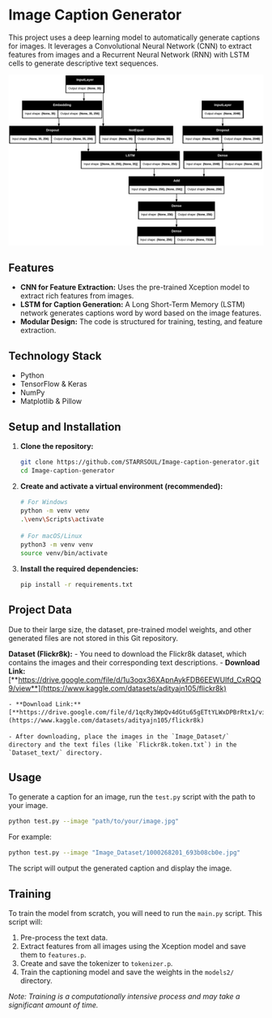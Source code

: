 # Image Caption Generator

This project uses a deep learning model to automatically generate captions for images. It leverages a Convolutional Neural Network (CNN) to extract features from images and a Recurrent Neural Network (RNN) with LSTM cells to generate descriptive text sequences.

![Model Diagram](model.png)

## Features
- **CNN for Feature Extraction:** Uses the pre-trained Xception model to extract rich features from images.
- **LSTM for Caption Generation:** A Long Short-Term Memory (LSTM) network generates captions word by word based on the image features.
- **Modular Design:** The code is structured for training, testing, and feature extraction.

## Technology Stack
- Python
- TensorFlow & Keras
- NumPy
- Matplotlib & Pillow

## Setup and Installation

1.  **Clone the repository:**
    ```bash
    git clone https://github.com/STARRSOUL/Image-caption-generator.git
    cd Image-caption-generator
    ```

2.  **Create and activate a virtual environment (recommended):**
    ```bash
    # For Windows
    python -m venv venv
    .\venv\Scripts\activate

    # For macOS/Linux
    python3 -m venv venv
    source venv/bin/activate
    ```

3.  **Install the required dependencies:**
    ```bash
    pip install -r requirements.txt
    ```

## Project Data

Due to their large size, the dataset, pre-trained model weights, and other generated files are not stored in this Git repository.

  **Dataset (Flickr8k):**
    - You need to download the Flickr8k dataset, which contains the images and their corresponding text descriptions.
    - **Download Link:** [**https://drive.google.com/file/d/1u3oqx36XApnAykFDB6EEWUIfd_CxRQQ9/view**](https://www.kaggle.com/datasets/adityajn105/flickr8k)

    - **Download Link:** [**https://drive.google.com/file/d/1qcRy3WpQv4dGtu65gETtYLWxDPBrRtx1/view**](https://www.kaggle.com/datasets/adityajn105/flickr8k)

    - After downloading, place the images in the `Image_Dataset/` directory and the text files (like `Flickr8k.token.txt`) in the `Dataset_text/` directory.



## Usage

To generate a caption for an image, run the `test.py` script with the path to your image.

```bash
python test.py --image "path/to/your/image.jpg"
```

For example:
```bash
python test.py --image "Image_Dataset/1000268201_693b08cb0e.jpg"
```

The script will output the generated caption and display the image.

## Training

To train the model from scratch, you will need to run the `main.py` script. This script will:
1.  Pre-process the text data.
2.  Extract features from all images using the Xception model and save them to `features.p`.
3.  Create and save the tokenizer to `tokenizer.p`.
4.  Train the captioning model and save the weights in the `models2/` directory.

*Note: Training is a computationally intensive process and may take a significant amount of time.*
 
